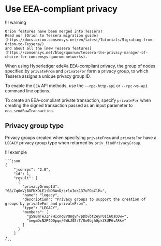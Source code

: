 # Use EEA-compliant privacy

!!! warning

```
Orion features have been merged into Tessera!
Read our [Orion to Tessera migration guide](https://docs.orion.consensys.net/en/latest/Tutorials/Migrating-from-Orion-to-Tessera/)
and about all the [new Tessera features](https://consensys.net/blog/quorum/tessera-the-privacy-manager-of-choice-for-consensys-quorum-networks).
```

When using Hyperledger edeXa EEA-compliant privacy, the group of nodes specified by `privateFrom` and `privateFor` form a privacy group, to which Tessera assigns a unique privacy group ID.

To enable the `EEA` API methods, use the `--rpc-http-api` or `--rpc-ws-api` command line options.

To create an EEA-compliant private transaction, specify `privateFor` when creating the signed transaction passed as an input parameter to `eea_sendRawTransaction`.

## Privacy group type

Privacy groups created when specifying `privateFrom` and `privateFor` have a `LEGACY` privacy group type when returned by `priv_findPrivacyGroup`.

!!! example

````
```json
{
    "jsonrpc": "2.0",
    "id": 1,
    "result": [
      {
        "privacyGroupId": "68/Cq0mVjB8FbXDLE1tbDRAvD/srluIok137uFOaClM=",
        "name": "legacy",
        "description": "Privacy groups to support the creation of groups by privateFor and privateFrom",
        "type": "LEGACY",
        "members": [
          "g59BmTeJIn7HIcnq8VQWgyh/pDbvbt2eyP0Ii60aDDw=",
          "negmDcN2P4ODpqn/6WkJ02zT/0w0bjhGpkZ8UP6vARk="
        ]
      }
    ]
}
```
````
